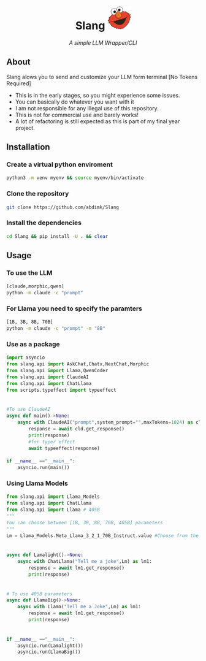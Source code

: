 <div>
    <h1 align="center"> Slang <img src="slang/assets/elmo-logo.png" width="60px" height="60px"></h1> 
</div>

<p align="center"><em>A simple LLM Wrapper/CLI</em></p>
<!-- <p align="center"> </p> -->

## About
<p>Slang alows you to send and customize your LLM form terminal [No Tokens Required]</p>


- This is in the early stages, so you might experience some issues.
- You can basically do whatever you want with it
- I am not responsible for any illegal use of this repository.
- This is not for commercial use and barely works!
- A lot of refactoring is still expected as this is part of my final year project.
<h2>Installation</h2>

### Create a virtual python enviroment
```bash
python3 -m venv myenv && source myenv/bin/activate
```

### Clone the repository
```bash
git clone https://github.com/abdimk/Slang
```

### Install the dependencies
```bash
cd Slang && pip install -U . && clear
```

<h2>Usage</h2>

### To use the LLM
```bash
[claude,morphic,qwen]
python -m claude -c "prompt"
```

### For Llama you need to specify the paramters
```bash
[1B, 3B, 8B, 70B]
python -m claude -c "prompt" -m "8B"
```


<h3>Use as a package</h3>

```python
import asyncio
from slang.api import AskChat,Chatx,NextChat,Morphic
from slang.api import Llama,QwenCoder
from slang.api import ClaudeAI
from slang.api import ChatLlama
from scripts.typeffect import typeeffect


#To use ClaudeAI
async def main()->None:
    async with ClaudeAI("prompt",system_prompt="",maxTokens=1024) as cld:
        response = await cld.get_response()
        print(response)
        #for typer effect
        await typeeffect(response)

if __name__ =="__main__":
    asyncio.run(main())
```

<h3> Using Llama Models </h3>

```python
from slang.api import Llama_Models
from slang.api import ChatLlama
from slang.api import Llama # 405B
"""
You can choose between [1B, 3B, 8B, 70B, 405B] parameters
"""
Lm = Llama_Models.Meta_Llama_3_2_1_70B_Instruct.value #Choose from the given models 


async def Lamalight()->None:
    async with ChatLlama("Tell me a joke",Lm) as lm1:
        response = await lm1.get_response()
        print(response)


# To use 405B parameters
async def LlamaBig()->None:
    async with Llama("Tell me a Joke",Lm) as lm1:
        response = await lm1.get_response()
        print(response)


if __name__ =="__main__":
    asyncio.run(Lamalight())
    asyncio.run(LlamaBig())

```
